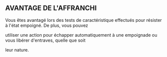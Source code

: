 ## AVANTAGE DE L'AFFRANCHI


Vous êtes avantagé lors des tests de caractéristique effectués
pour résister à l'état empoigné. De plus, vous pouvez

utiliser une action pour échapper automatiquement à une
empoignade ou vous libérer d'entraves, quelle que soit

leur nature.
